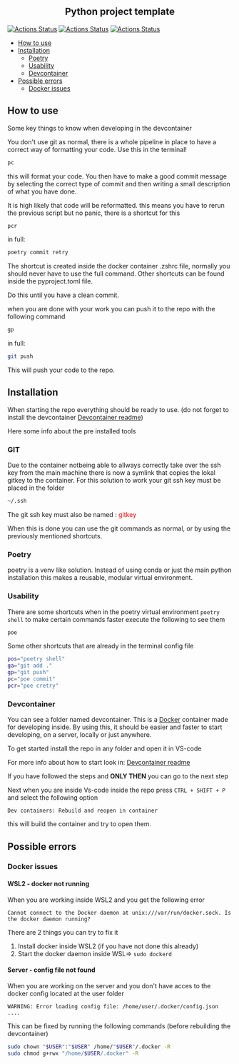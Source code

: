 <h2 align="center">Python project template</h2>

<p align="center">

<a href="https://github.com/SmartTechAIResearch/template-python-project/actions/workflows/version.yaml"><img alt="Actions Status" src="https://github.com/SmartTechAIResearch/template-python-project/blob/gh-pages/version.svg"></a>
<a href="https://github.com/SmartTechAIResearch/template-python-project/actions/workflows/version.yaml"><img alt="Actions Status" src="https://github.com/SmartTechAIResearch/template-python-project/blob/gh-pages/date.svg"></a>
<a href="https://github.com/SmartTechAIResearch/template-python-project/actions/workflows/version.yaml"><img alt="Actions Status" src="https://github.com/SmartTechAIResearch/template-python-project/blob/gh-pages/language.svg"></a>

</p>

- [How to use](#how-to-use)
- [Installation](#installation)
  - [Poetry](#poetry)
  - [Usability](#usability)
  - [Devcontainer](#devcontainer)
- [Possible errors](#possible-errors)
  - [Docker issues](#docker-issues)

## How to use

Some key things to know when developing in the devcontainer

You don't use git as normal, there is a whole pipeline in place to have a correct way of formatting your code. Use this in the terminal!

```bash
pc
```

this will format your code.
You then have to make a good commit message by selecting the correct type of commit and then writing a small description of what you have done.

It is high likely that code will be reformatted. this means you have to rerun the previous script but no panic, there is a shortcut for this

```bash
pcr
```

in full:

```bash
poetry commit retry
```

The shortcut is created inside the docker container .zshrc file, normally you should never have to use the full command. Other shortcuts can be found inside the pyproject.toml file.

Do this until you have a clean commit.

when you are done with your work you can push it to the repo with the following command

```bash
gp
```

in full:

```bash
git push
```

This will push your code to the repo.

## Installation

When starting the repo everything should be ready to use. (do not forget to install the devcontainer [Devcontainer readme](.devcontainer/Readme.md))

Here some info about the pre installed tools

### GIT

Due to the container notbeing able to allways correctly take over the ssh key from the main machine there is now a symlink that copies the lokal gitkey to the container. For this solution to work your git ssh key must be placed in the folder

```bash
~/.ssh
```

The git ssh key must also be named : <span style="color:red">gitkey</span>

When this is done you can use the git commands as normal, or by using the previously mentioned shortcuts.

### Poetry

poetry is a venv like solution. Instead of using conda or just the main python installation this makes a reusable, modular virtual environment.

### Usability

There are some shortcuts when in the poetry virtual environment `poetry shell` to make certain commands faster execute the following to see them

```bash
poe
```

Some other shortcuts that are already in the terminal config file

```bash
pos="poetry shell"
ga="git add ."
gp="git push"
pc="poe commit"
pcr="poe cretry"
```

### Devcontainer

You can see a folder named devcontainer. This is a [Docker](https://code.visualstudio.com/docs/devcontainers/containers) container made for developing inside.
By using this, it should be easier and faster to start developing, on a server, locally or just anywhere.

To get started install the repo in any folder and open it in VS-code

For more info about how to start look in: [Devcontainer readme](.devcontainer/Readme.md)

If you have followed the steps and **ONLY THEN** you can go to the next step

Next when you are inside Vs-code inside the repo press `CTRL + SHIFT + P` and select the following option

`Dev containers: Rebuild and reopen in container`

this will build the container and try to open them.

## Possible errors

### Docker issues

#### WSL2 - docker not running

When you are working inside WSL2 and you get the following error

`Cannot connect to the Docker daemon at unix:///var/run/docker.sock. Is the docker daemon running?`

There are 2 things you can try to fix it

1. Install docker inside WSL2 (if you have not done this already)
2. Start the docker daemon inside WSL=> `sudo dockerd`

#### Server - config file not found

When you are working on the server and you don't have acces to the docker config located at the user folder

    WARNING: Error loading config file: /home/user/.docker/config.json ....

This can be fixed by running the following commands (before rebuilding the devcontainer)

```bash
sudo chown "$USER":"$USER" /home/"$USER"/.docker -R
sudo chmod g+rwx "/home/$USER/.docker" -R
```
